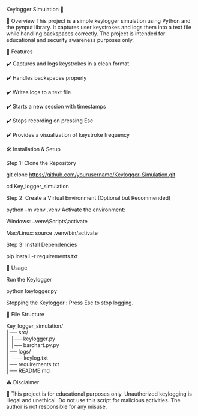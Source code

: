 Keylogger Simulation 🔑

📌 Overview
This project is a simple keylogger simulation using Python and the pynput library. It captures user keystrokes and logs them into a text file while handling backspaces correctly. The project is intended for educational and security awareness purposes only.

🚀 Features

✔️ Captures and logs keystrokes in a clean format

✔️ Handles backspaces properly

✔️ Writes logs to a text file

✔️ Starts a new session with timestamps

✔️ Stops recording on pressing Esc

✔️ Provides a visualization of keystroke frequency

🛠️ Installation & Setup

Step 1: Clone the Repository

git clone https://github.com/yourusername/Keylogger-Simulation.git

cd Key_logger_simulation


Step 2: Create a Virtual Environment (Optional but Recommended)

python -m venv .venv
Activate the environment:

Windows: .\.venv\Scripts\activate

Mac/Linux: source .venv/bin/activate

Step 3: Install Dependencies

pip install -r requirements.txt

📜 Usage

Run the Keylogger

python keylogger.py

Stopping the Keylogger :
Press Esc to stop logging.

📂 File Structure

Key_logger_simulation/        
│── src/                      
│   │── keylogger.py         
│   │── barchart.py.py      
│── logs/                     
│   └── keylog.txt                          
│── requirements.txt          
│── README.md                      

⚠️ Disclaimer

🔴 This project is for educational purposes only. Unauthorized keylogging is illegal and unethical. Do not use this script for malicious activities. The author is not responsible for any misuse.
